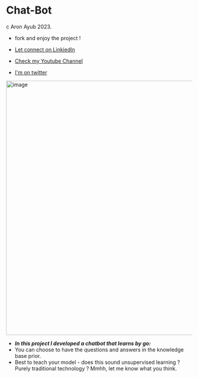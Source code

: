 # Chat-Bot
c Aron Ayub 2023.
- fork and enjoy the project !

- [Let connect on LinkiedIn][def]
- [Check my Youtube Channel][def3]
- [I'm on twitter][def2]

<img width="689" alt="image" src="https://github.com/AronAyub/ChatBot/assets/55284959/adec6eed-5367-41e3-af6a-eb6a06c959a1">
 
 - ***In this project I developed a chatbot that learns by go:***
 - You can choose to have the questions and answers in the knowledge base prior.
 - Best to teach your model - does this sound unsupervised learning ? Purely traditional technology ? Mmhh, let me know what you think.



[def]: https://www.linkedin.com/in/aron-ayub/
[def2]: https://twitter.com/aron_ayub
[def3]: https://www.youtube.com/@AronAyub/videos